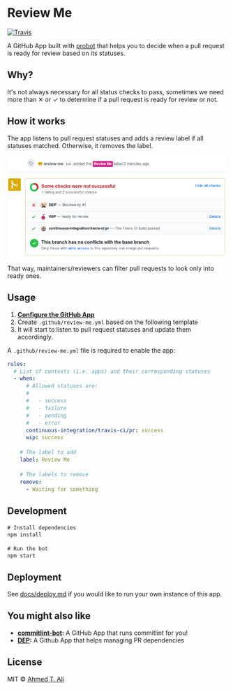 # Review Me

[![Travis](https://img.shields.io/travis/z0al/probot-review-me.svg)](https://travis-ci.org/z0al/probot-review-me)

A GitHub App built with [probot](https://github.com/probot/probot) that helps you to decide when a pull request is ready for review based on its statuses.

## Why?

It's not always necessary for all status checks to pass, sometimes we need more than ✕ or ✓ to determine if a pull request is ready for review or not.

## How it works

The app listens to pull request statuses and adds a review label if all statuses matched. Otherwise, it removes the label.

![screenshot](./docs/screenshot.png)

That way, maintainers/reviewers can filter pull requests to look only into ready ones.

## Usage

1. **[Configure the GitHub App](https://github.com/apps/review-me)**
2. Create `.github/review-me.yml` based on the following template
3. It will start to listen to pull request statuses and update them accordingly.

A `.github/review-me.yml` file is required to enable the app:

```yaml
rules:
  # List of contexts (i.e. apps) and their corresponding statuses
  - when:
      # Allowed statuses are:
      #
      #   - success
      #   - failure
      #   - pending
      #   - error
      continuous-integration/travis-ci/pr: success
      wip: success

    # The label to add
    label: Review Me

    # The labels to remove
    remove:
      - Waiting for something
```

## Development

```
# Install dependencies
npm install

# Run the bot
npm start
```

## Deployment

See [docs/deploy.md](docs/deploy.md) if you would like to run your own instance of this app.

## You might also like

- **[commitlint-bot](https://github.com/z0al/commitlint-bot):** A GitHub App that runs commitlint for you!
- **[DEP](https://github.com/z0al/dep):** A Github App that helps managing PR dependencies

## License

MIT © [Ahmed T. Ali](https://github.com/z0al)
